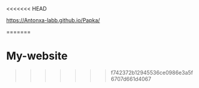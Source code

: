 <<<<<<< HEAD

https://Antonxa-labb.github.io/Papka/
 
=======
# My-website
>>>>>>> f742372b12945536ce0986e3a5f6707d661d4067
